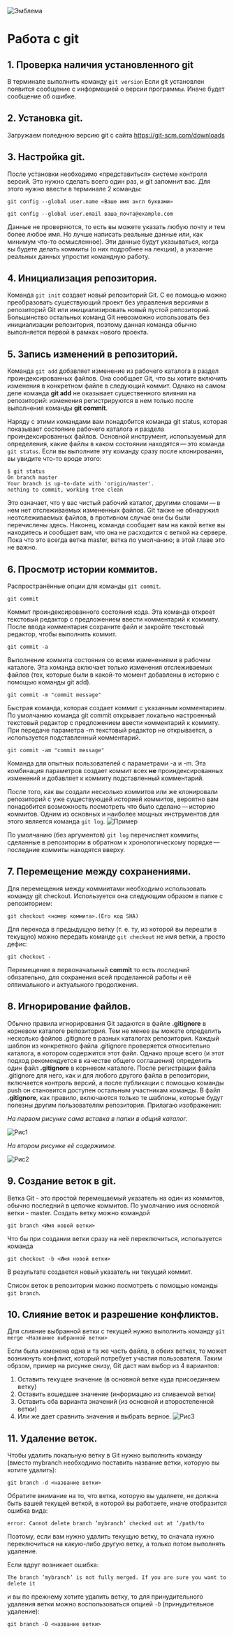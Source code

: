 ![Эмблема](git-banner3.jpg)
# Работа с git

## 1. Проверка наличия установленного git

В терминале выполнить команду  `git version`
Если git установлен появится сообщение с информацией  о версии программы. Иначе будет сообщение об ошибке.

## 2. Установка git.
Загружаем поледнюю версию git с сайта https://git-scm.com/downloads

## 3. Настройка git.
После установки необходимо «представиться» системе контроля версий. Это нужно сделать всего один раз, и git запомнит вас. Для этого нужно ввести в терминале 2 команды:
```
git config --global user.name «Ваше имя англ буквами»

git config --global user.email ваша_почта@example.com
```

Данные не проверяются, то есть вы можете указать любую почту и тем более любое имя. Но лучше написать реальные данные или, как минимум что-то осмысленное). Эти данные будут указываться, когда вы будете делать коммиты (о них подробнее на лекции), а указание реальных данных упростит командную работу.

## 4. Инициализация репозитория.
Команда `git init` создает новый репозиторий Git. С ее помощью можно преобразовать существующий проект без управления версиями в репозиторий Git или инициализировать новый пустой репозиторий. Большинство остальных команд Git невозможно использовать без инициализации репозитория, поэтому данная команда обычно выполняется первой в рамках нового проекта.
## 5. Запись изменений в репозиторий.
Команда `git add` добавляет изменение из рабочего каталога в раздел проиндексированных файлов. Она сообщает Git, что вы хотите включить изменения в конкретном файле в следующий коммит. Однако на самом деле команда **git add** не оказывает существенного влияния на репозиторий: изменения регистрируются в нем только после выполнения команды **git commit**.

Наряду с этими командами вам понадобится команда git status, которая показывает состояние рабочего каталога и раздела проиндексированных файлов.
Основной инструмент, используемый для определения, какие файлы в каком состоянии находятся — это команда `git status`. Если вы выполните эту команду сразу после клонирования, вы увидите что-то вроде этого:
```
$ git status
On branch master
Your branch is up-to-date with 'origin/master'.
nothing to commit, working tree clean
```
Это означает, что у вас чистый рабочий каталог, другими словами — в нем нет отслеживаемых измененных файлов. Git также не обнаружил неотслеживаемых файлов, в противном случае они бы были перечислены здесь. Наконец, команда сообщает вам на какой ветке вы находитесь и сообщает вам, что она не расходится с веткой на сервере. Пока что это всегда ветка master, ветка по умолчанию; в этой главе это не важно.
## 6. Просмотр истории коммитов.
Распространённые опции для команды `git commit`.
```
git commit
```
Коммит проиндексированного состояния кода. Эта команда откроет текстовый редактор с предложением ввести комментарий к коммиту. После ввода комментария сохраните файл и закройте текстовый редактор, чтобы выполнить коммит.

```
git commit -a
```
Выполнение коммита состояния со всеми изменениями в рабочем каталоге. Эта команда включает только изменения отслеживаемых файлов (тех, которые были в какой-то момент добавлены в историю с помощью команды git add).

```
git commit -m "commit message"
```
Быстрая команда, которая создает коммит с указанным комментарием. По умолчанию команда git commit открывает локально настроенный текстовый редактор с предложением ввести комментарий к коммиту. При передаче параметра -m текстовый редактор не открывается, а используется подставленный комментарий.

```
git commit -am "commit message"
```
Команда для опытных пользователей с параметрами -a и -m. Эта комбинация параметров создает коммит всех **не** проиндексированных изменений и добавляет к коммиту подставленный комментарий.

После того, как вы создали несколько коммитов или же клонировали репозиторий с уже существующей историей коммитов, вероятно вам понадобится возможность посмотреть что было сделано — историю коммитов. Одним из основных и наиболее мощных инструментов для этого является команда `git log`.
![Пример](log.jpg)

По умолчанию (без аргументов) `git log` перечисляет коммиты, сделанные в репозитории в обратном к хронологическому порядке — последние коммиты находятся вверху.
## 7. Перемещение между сохранениями.
Для перемещения между коммиитами необходимо использовать команду git checkout. Используется она следующим образом в папке с репозиторием: 
```
git checkout <номер коммита>.(Его код SHA)
```
Для перехода в предыдущую ветку (т. е. ту, из которой вы перешли в текущую) можно передать команде `git checkout` не имя ветки, а просто дефис:
```
git checkout -
```
Перемещение в первоначальный **commit** то есть _последний_ обязательно, для сохранения всей проделанной работы и её оптимального и актуального продолжения.


## 8. Игнорирование файлов.
Обычно правила игнорирования Git задаются в файле **.gitignore** в корневом каталоге репозитория. Тем не менее вы можете определить несколько файлов .gitignore в разных каталогах репозитория. Каждый шаблон из конкретного файла .gitignore проверяется относительно каталога, в котором содержится этот файл. Однако проще всего (и этот подход рекомендуется в качестве общего соглашения) определить один файл **.gitignore** в корневом каталоге. После регистрации файла .gitignore для него, как и для любого другого файла в репозитории, включается контроль версий, а после публикации с помощью команды push он становится доступен остальным участникам команды. В файл **.gitignore**, как правило, включаются только те шаблоны, которые будут полезны другим пользователям репозитория.
Прилагаю изображения:

_На первом рисунке сама вставка в папки в общий каталог._

![Рис1](ignore1.jpg)

_На втором рисунке её содержимое._

![Рис2](ignore2.jpg)

## 9. Создание веток в git.
Ветка Git - это простой перемещаемый указатель на один из коммитов, обычно последний в цепочке коммитов.
По умолчанию имя основной ветки - master.
Создать ветку можно командой 
```
git branch <Имя новой ветки>
```
Что бы при создании ветки сразу на неё переключиться, используется команда
```
git checkout -b <Имя новой ветки>
```
В результате создается новый указатель ни текущий коммит.

Список веток в репозитории можно посмотреть с помощью команды `git branch`.
## 10. Слияние веток и разрешение конфликтов.
Для слияние выбранной ветки с текущей нужно выполнить команду 
`git merge <Название выбранной ветки>`

Если была изменена одна и та же часть файла, в обеих ветках, то может возникнуть конфликт, который потребует участия пользователя.
Таким обрзом, пример на рисунке снизу, Git даст нам выбор из 4 вариантов:
1. Оставить текущее значение (в основной ветке куда присоединяем ветку)
2. Оставить вошедшее значение (информацию из сливаемой ветки)
3. Оставить оба варианта значений (из основной и второстепенной ветки)
4. Или же дает сравнить значения и выбрать верное.
![Рис3](conflict.png)

## 11. Удаление веток.
Чтобы удалить локальную ветку в Git нужно выполнить команду (вместо mybranch необходимо поставить название ветки, которую вы хотите удалить):
```
git branch -d <название ветки>
```
Обратите внимание на то, что ветка, которую вы удаляете, не должна быть вашей текущей веткой, в которой вы работаете, иначе отобразится ошибка вида:

`error: Cannot delete branch ’mybranch’ checked out at ’/path/to`

Поэтому, если вам нужно удалить текущую ветку, то сначала нужно переключиться на какую-либо другую ветку, а только потом выполнять удаление.

Если вдруг возникает ошибка: 

`The branch ’mybranch’ is not fully merged. If you are sure you want to delete it`

и вы по прежнему хотите удалить ветку, то для принудительного удаления ветки можно воспользоваться опцией `-D` (принудительное удаление):
```
git branch -D <название ветки>
```
